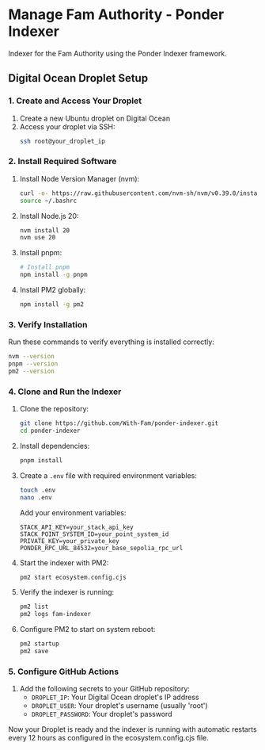 # Manage Fam Authority - Ponder Indexer

Indexer for the Fam Authority using the Ponder Indexer framework.

## Digital Ocean Droplet Setup

### 1. Create and Access Your Droplet

1. Create a new Ubuntu droplet on Digital Ocean
2. Access your droplet via SSH:
   ```bash
   ssh root@your_droplet_ip
   ```

### 2. Install Required Software

1. Install Node Version Manager (nvm):

   ```bash
   curl -o- https://raw.githubusercontent.com/nvm-sh/nvm/v0.39.0/install.sh | bash
   source ~/.bashrc
   ```

2. Install Node.js 20:

   ```bash
   nvm install 20
   nvm use 20
   ```

3. Install pnpm:

   ```bash
   # Install pnpm
   npm install -g pnpm
   ```

4. Install PM2 globally:
   ```bash
   npm install -g pm2
   ```

### 3. Verify Installation

Run these commands to verify everything is installed correctly:

```bash
nvm --version
pnpm --version
pm2 --version
```

### 4. Clone and Run the Indexer

1. Clone the repository:

   ```bash
   git clone https://github.com/With-Fam/ponder-indexer.git
   cd ponder-indexer
   ```

2. Install dependencies:

   ```bash
   pnpm install
   ```

3. Create a `.env` file with required environment variables:

   ```bash
   touch .env
   nano .env
   ```

   Add your environment variables:

   ```
   STACK_API_KEY=your_stack_api_key
   STACK_POINT_SYSTEM_ID=your_point_system_id
   PRIVATE_KEY=your_private_key
   PONDER_RPC_URL_84532=your_base_sepolia_rpc_url
   ```

4. Start the indexer with PM2:

   ```bash
   pm2 start ecosystem.config.cjs
   ```

5. Verify the indexer is running:

   ```bash
   pm2 list
   pm2 logs fam-indexer
   ```

6. Configure PM2 to start on system reboot:
   ```bash
   pm2 startup
   pm2 save
   ```

### 5. Configure GitHub Actions

1. Add the following secrets to your GitHub repository:
   - `DROPLET_IP`: Your Digital Ocean droplet's IP address
   - `DROPLET_USER`: Your droplet's username (usually 'root')
   - `DROPLET_PASSWORD`: Your droplet's password

Now your Droplet is ready and the indexer is running with automatic restarts every 12 hours as configured in the ecosystem.config.cjs file.
